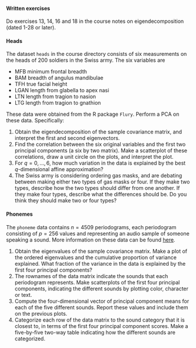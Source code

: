 #### Written exercises 
Do exercises 13, 14, 16 and 18 in the course
notes on eigendecomposition (dated 1-28 or later). 


#### Heads
The dataset `heads` in the course directory
consists of six measurements on the heads of 200 soldiers in
the Swiss army. The six variables are

* MFB minimum frontal breadth
* BAM breadth of angulus mandibulae
* TFH true facial height
* LGAN length from glabella to apex nasi
* LTN length from tragion to nasion
* LTG length from tragion to gnathion

These data were obtained from the R package `Flury`.
Perform a PCA on these data.
Specifically:

1. Obtain the eigendecomposition of the sample covariance matrix, and
   interpret the first and second eigenvectors.
2. Find the correlation between the six original variables and the
   first two principal components (a six by two matrix). Make a
   scatterplot of these correlations, draw a unit circle on the plots,
   and interpret the plot.
3. For $q=0,\ldots,6$, how much variation in the data is
   explained by the best $q$-dimensional affine approximation?
4. The Swiss army is considering ordering gas masks, and are debating
   between making either two types of gas masks or four.
   If they make two types, describe how the two types should differ
   from one another. If they make four types, describe what the
   differences should be. Do you think they should make two or four types?

#### Phonemes
The `phoneme` data contains $n=4509$ periodograms, each periodogram
consisting of $p=256$ values and representing an audio sample of
someone speaking a sound. More information on these data can be found
[here](https://web.stanford.edu/~hastie/ElemStatLearn/datasets/phoneme.info.txt). 

1. Obtain the eigenvalues of the sample covariance matrix.
Make a plot of the ordered eigenvalues and the cumulative proportion
of variance explained. What fraction of the variance in the data
is explained by the first four principal components?
2. The rownames of the data matrix indicate the sounds that
each periodogram represents. Make scatterplots of the first
four principal components, indicating the different sounds by plotting
color, character or text.
3. Compute the four-dimensional vector of principal component means
for each of the five different sounds. Report these values and include
them on the previous plots.
4. Categorize each row of the data matrix to the sound category
that it is closest to, in terms of the first four principal component scores.
Make a five-by-five two-way table indicating how the different
sounds are categorized.




